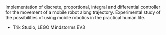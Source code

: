 Implementation of discrete, proportional, integral and differential controller for the movement of a mobile robot along trajectory. 
Experimental study of the possibilities of using mobile robotics in the practical human life.
- Trik Studio, LEGO Mindstorms EV3
